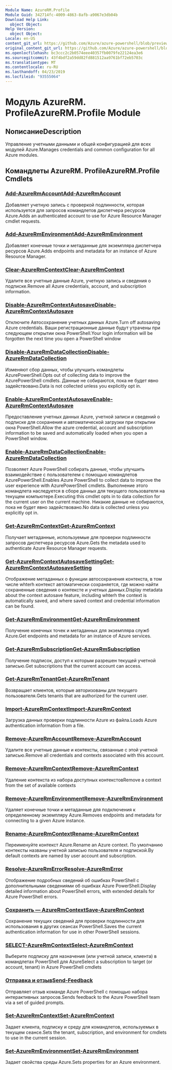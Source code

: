 ```yaml
---
Module Name: AzureRM.Profile
Module Guid: 342714fc-4009-4863-8afb-a9067e3db04b
Download Help Link:
  object Object: 
Help Version:
  object Object: 
Locale: en-US
content_git_url: https://github.com/Azure/azure-powershell/blob/preview/src/ResourceManager/Profile/Commands.Profile/help/AzureRM.Profile.md
original_content_git_url: https://github.com/Azure/azure-powershell/blob/preview/src/ResourceManager/Profile/Commands.Profile/help/AzureRM.Profile.md
ms.openlocfilehash: bc3ccc2c2b0574eee40357fb0079fe22124ea3e6
ms.sourcegitcommit: 43f4bdf2a59dd82fd881512aa9761bf72eb5703c
ms.translationtype: MT
ms.contentlocale: ru-RU
ms.lasthandoff: 04/23/2019
ms.locfileid: "93555064"
---
```

# <span data-ttu-id="53ee7-101">Модуль AzureRM. Profile</span><span class="sxs-lookup"><span data-stu-id="53ee7-101">AzureRM.Profile Module</span></span>
## <span data-ttu-id="53ee7-102">Nописание</span><span class="sxs-lookup"><span data-stu-id="53ee7-102">Description</span></span>
<span data-ttu-id="53ee7-103">Управление учетными данными и общей конфигурацией для всех модулей Azure.</span><span class="sxs-lookup"><span data-stu-id="53ee7-103">Manages credentials and common configuration for all Azure modules.</span></span>

## <span data-ttu-id="53ee7-104">Командлеты AzureRM. Profile</span><span class="sxs-lookup"><span data-stu-id="53ee7-104">AzureRM.Profile Cmdlets</span></span>
### [<span data-ttu-id="53ee7-105">Add-AzureRmAccount</span><span class="sxs-lookup"><span data-stu-id="53ee7-105">Add-AzureRmAccount</span></span>](Add-AzureRmAccount.md)
<span data-ttu-id="53ee7-106">Добавляет учетную запись с проверкой подлинности, которая используется для запросов командлетов диспетчера ресурсов Azure.</span><span class="sxs-lookup"><span data-stu-id="53ee7-106">Adds an authenticated account to use for Azure Resource Manager cmdlet requests.</span></span>

### [<span data-ttu-id="53ee7-107">Add-AzureRmEnvironment</span><span class="sxs-lookup"><span data-stu-id="53ee7-107">Add-AzureRmEnvironment</span></span>](Add-AzureRmEnvironment.md)
<span data-ttu-id="53ee7-108">Добавляет конечные точки и метаданные для экземпляра диспетчера ресурсов Azure.</span><span class="sxs-lookup"><span data-stu-id="53ee7-108">Adds endpoints and metadata for an instance of Azure Resource Manager.</span></span>

### [<span data-ttu-id="53ee7-109">Clear-AzureRmContext</span><span class="sxs-lookup"><span data-stu-id="53ee7-109">Clear-AzureRmContext</span></span>](Clear-AzureRmContext.md)
<span data-ttu-id="53ee7-110">Удалите все учетные данные Azure, учетную запись и сведения о подписке.</span><span class="sxs-lookup"><span data-stu-id="53ee7-110">Remove all Azure credentials, account, and subscription information.</span></span>

### [<span data-ttu-id="53ee7-111">Disable-AzureRmContextAutosave</span><span class="sxs-lookup"><span data-stu-id="53ee7-111">Disable-AzureRmContextAutosave</span></span>](Disable-AzureRmContextAutosave.md)
<span data-ttu-id="53ee7-112">Отключите Автосохранение учетных данных Azure.</span><span class="sxs-lookup"><span data-stu-id="53ee7-112">Turn off autosaving Azure credentials.</span></span>  <span data-ttu-id="53ee7-113">Ваши регистрационные данные будут утрачены при следующем открытии окна PowerShell.</span><span class="sxs-lookup"><span data-stu-id="53ee7-113">Your login information will be forgotten the next time you open a PowerShell window</span></span>

### [<span data-ttu-id="53ee7-114">Disable-AzureRmDataCollection</span><span class="sxs-lookup"><span data-stu-id="53ee7-114">Disable-AzureRmDataCollection</span></span>](Disable-AzureRmDataCollection.md)
<span data-ttu-id="53ee7-115">Изменяют сбор данных, чтобы улучшить командлеты AzurePowerShell.</span><span class="sxs-lookup"><span data-stu-id="53ee7-115">Opts out of collecting data to improve the AzurePowerShell cmdlets.</span></span> <span data-ttu-id="53ee7-116">Данные не собираются, пока не будет явно задействовано.</span><span class="sxs-lookup"><span data-stu-id="53ee7-116">Data is not collected unless you explicitly opt in.</span></span>

### [<span data-ttu-id="53ee7-117">Enable-AzureRmContextAutosave</span><span class="sxs-lookup"><span data-stu-id="53ee7-117">Enable-AzureRmContextAutosave</span></span>](Enable-AzureRmContextAutosave.md)
<span data-ttu-id="53ee7-118">Предоставление учетных данных Azure, учетной записи и сведений о подписке для сохранения и автоматической загрузки при открытии окна PowerShell.</span><span class="sxs-lookup"><span data-stu-id="53ee7-118">Allow the azure credential, account and subscription information to be saved and automatically loaded when you open a PowerShell window.</span></span> 

### [<span data-ttu-id="53ee7-119">Enable-AzureRmDataCollection</span><span class="sxs-lookup"><span data-stu-id="53ee7-119">Enable-AzureRmDataCollection</span></span>](Enable-AzureRmDataCollection.md)
<span data-ttu-id="53ee7-120">Позволяет Azure PowerShell собирать данные, чтобы улучшить взаимодействие с пользователем с помощью командлетов AzurePowerShell.</span><span class="sxs-lookup"><span data-stu-id="53ee7-120">Enables Azure PowerShell to collect data to improve the user experience with AzurePowerShell cmdlets.</span></span>
<span data-ttu-id="53ee7-121">Выполнение этого командлета наследуется в сборе данных для текущего пользователя на текущем компьютере.</span><span class="sxs-lookup"><span data-stu-id="53ee7-121">Executing this cmdlet opts in to data collection for the current user on the current machine.</span></span>
<span data-ttu-id="53ee7-122">Никакие данные не собираются, пока не будет явно задействовано.</span><span class="sxs-lookup"><span data-stu-id="53ee7-122">No data is collected unless you explicitly opt in.</span></span>

### [<span data-ttu-id="53ee7-123">Get-AzureRmContext</span><span class="sxs-lookup"><span data-stu-id="53ee7-123">Get-AzureRmContext</span></span>](Get-AzureRmContext.md)
<span data-ttu-id="53ee7-124">Получает метаданные, используемые для проверки подлинности запросов диспетчера ресурсов Azure.</span><span class="sxs-lookup"><span data-stu-id="53ee7-124">Gets the metadata used to authenticate Azure Resource Manager requests.</span></span>

### [<span data-ttu-id="53ee7-125">Get-AzureRmContextAutosaveSetting</span><span class="sxs-lookup"><span data-stu-id="53ee7-125">Get-AzureRmContextAutosaveSetting</span></span>](Get-AzureRmContextAutosaveSetting.md)
<span data-ttu-id="53ee7-126">Отображение метаданных о функции автосохранения контекста, в том числе whterh контекст автоматически сохраняется, где можно найти сохраненные сведения о контексте и учетных данных.</span><span class="sxs-lookup"><span data-stu-id="53ee7-126">Display metadata about the context autosave feature, including whterh the context is automatically saved, and where saved context and credential information can be found.</span></span>

### [<span data-ttu-id="53ee7-127">Get-AzureRmEnvironment</span><span class="sxs-lookup"><span data-stu-id="53ee7-127">Get-AzureRmEnvironment</span></span>](Get-AzureRmEnvironment.md)
<span data-ttu-id="53ee7-128">Получение конечных точек и метаданных для экземпляра служб Azure.</span><span class="sxs-lookup"><span data-stu-id="53ee7-128">Get endpoints and metadata for an instance of Azure services.</span></span>

### [<span data-ttu-id="53ee7-129">Get-AzureRmSubscription</span><span class="sxs-lookup"><span data-stu-id="53ee7-129">Get-AzureRmSubscription</span></span>](Get-AzureRmSubscription.md)
<span data-ttu-id="53ee7-130">Получение подписок, доступ к которым разрешен текущей учетной записью.</span><span class="sxs-lookup"><span data-stu-id="53ee7-130">Get subscriptions that the current account can access.</span></span>

### [<span data-ttu-id="53ee7-131">Get-AzureRmTenant</span><span class="sxs-lookup"><span data-stu-id="53ee7-131">Get-AzureRmTenant</span></span>](Get-AzureRmTenant.md)
<span data-ttu-id="53ee7-132">Возвращает клиентов, которые авторизованы для текущего пользователя.</span><span class="sxs-lookup"><span data-stu-id="53ee7-132">Gets tenants that are authorized for the current user.</span></span>

### [<span data-ttu-id="53ee7-133">Import-AzureRmContext</span><span class="sxs-lookup"><span data-stu-id="53ee7-133">Import-AzureRmContext</span></span>](Import-AzureRmContext.md)
<span data-ttu-id="53ee7-134">Загрузка данных проверки подлинности Azure из файла.</span><span class="sxs-lookup"><span data-stu-id="53ee7-134">Loads Azure authentication information from a file.</span></span>

### [<span data-ttu-id="53ee7-135">Remove-AzureRmAccount</span><span class="sxs-lookup"><span data-stu-id="53ee7-135">Remove-AzureRmAccount</span></span>](Remove-AzureRmAccount.md)
<span data-ttu-id="53ee7-136">Удалите все учетные данные и контексты, связанные с этой учетной записью.</span><span class="sxs-lookup"><span data-stu-id="53ee7-136">Remove all credentials and contexts associated with this account.</span></span>

### [<span data-ttu-id="53ee7-137">Remove-AzureRmContext</span><span class="sxs-lookup"><span data-stu-id="53ee7-137">Remove-AzureRmContext</span></span>](Remove-AzureRmContext.md)
<span data-ttu-id="53ee7-138">Удаление контекста из набора доступных контекстов</span><span class="sxs-lookup"><span data-stu-id="53ee7-138">Remove a context from the set of available contexts</span></span>

### [<span data-ttu-id="53ee7-139">Remove-AzureRmEnvironment</span><span class="sxs-lookup"><span data-stu-id="53ee7-139">Remove-AzureRmEnvironment</span></span>](Remove-AzureRmEnvironment.md)
<span data-ttu-id="53ee7-140">Удаляет конечные точки и метаданные для подключения к определенному экземпляру Azure.</span><span class="sxs-lookup"><span data-stu-id="53ee7-140">Removes endpoints and metadata for connecting to a given Azure instance.</span></span>

### [<span data-ttu-id="53ee7-141">Rename-AzureRmContext</span><span class="sxs-lookup"><span data-stu-id="53ee7-141">Rename-AzureRmContext</span></span>](Rename-AzureRmContext.md)
<span data-ttu-id="53ee7-142">Переименуйте контекст Azure.</span><span class="sxs-lookup"><span data-stu-id="53ee7-142">Rename an Azure context.</span></span>  <span data-ttu-id="53ee7-143">По умолчанию контексты названы учетной записью пользователя и подпиской.</span><span class="sxs-lookup"><span data-stu-id="53ee7-143">By default contexts are named by user account and subscription.</span></span>

### [<span data-ttu-id="53ee7-144">Resolve-AzureRmError</span><span class="sxs-lookup"><span data-stu-id="53ee7-144">Resolve-AzureRmError</span></span>](Resolve-AzureRmError.md)
<span data-ttu-id="53ee7-145">Отображение подробных сведений об ошибках PowerShell с дополнительными сведениями об ошибках Azure PowerShell.</span><span class="sxs-lookup"><span data-stu-id="53ee7-145">Display detailed information about PowerShell errors, with extended details for Azure PowerShell errors.</span></span>

### [<span data-ttu-id="53ee7-146">Сохранить — AzureRmContext</span><span class="sxs-lookup"><span data-stu-id="53ee7-146">Save-AzureRmContext</span></span>](Save-AzureRmContext.md)
<span data-ttu-id="53ee7-147">Сохранение текущих сведений для проверки подлинности для использования в других сеансах PowerShell.</span><span class="sxs-lookup"><span data-stu-id="53ee7-147">Saves the current authentication information for use in other PowerShell sessions.</span></span>

### [<span data-ttu-id="53ee7-148">SELECT-AzureRmContext</span><span class="sxs-lookup"><span data-stu-id="53ee7-148">Select-AzureRmContext</span></span>](Select-AzureRmContext.md)
<span data-ttu-id="53ee7-149">Выберите подписку для назначения (или учетной записи, клиента) в командлетах PowerShell для Azure</span><span class="sxs-lookup"><span data-stu-id="53ee7-149">Select a subscription to target (or account, tenant) in Azure PowerShell cmdlets</span></span>

### [<span data-ttu-id="53ee7-150">Отправка и отзыв</span><span class="sxs-lookup"><span data-stu-id="53ee7-150">Send-Feedback</span></span>](Send-Feedback.md)
<span data-ttu-id="53ee7-151">Отправляет отзыв команде Azure PowerShell с помощью набора интерактивных запросов.</span><span class="sxs-lookup"><span data-stu-id="53ee7-151">Sends feedback to the Azure PowerShell team via a set of guided prompts.</span></span>

### [<span data-ttu-id="53ee7-152">Set-AzureRmContext</span><span class="sxs-lookup"><span data-stu-id="53ee7-152">Set-AzureRmContext</span></span>](Set-AzureRmContext.md)
<span data-ttu-id="53ee7-153">Задает клиента, подписку и среду для командлетов, используемых в текущем сеансе.</span><span class="sxs-lookup"><span data-stu-id="53ee7-153">Sets the tenant, subscription, and environment for cmdlets to use in the current session.</span></span>

### [<span data-ttu-id="53ee7-154">Set-AzureRmEnvironment</span><span class="sxs-lookup"><span data-stu-id="53ee7-154">Set-AzureRmEnvironment</span></span>](Set-AzureRmEnvironment.md)
<span data-ttu-id="53ee7-155">Задает свойства среды Azure.</span><span class="sxs-lookup"><span data-stu-id="53ee7-155">Sets properties for an Azure environment.</span></span>


